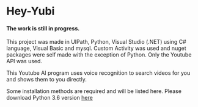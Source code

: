 # Hey-Yubi
<h4><strong>The work is still in progress.</strong></h4> 
<p>This project was made in UIPath, Python, Visual Studio (.NET) using C# language, Visual Basic and mysql. Custom Activity was used and nuget packages were self made with the exception of Python. Only the Youtube API was used.</p>

<p> This Youtube AI program uses voice recognition to search videos for you and shows them to you directly.</p>


<p>Some installation methods are required and will be listed here. Please download Python 3.6 version <a href="https://www.python.org/downloads/release/python-360/">here</a></p>
